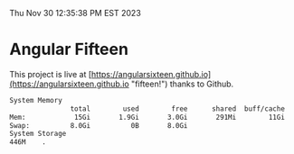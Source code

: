 Thu Nov 30 12:35:38 PM EST 2023

# Angular Fifteen


This project is live at [https://angularsixteen.github.io](https://angularsixteen.github.io "fifteen!") thanks to Github.

```bash
System Memory
               total        used        free      shared  buff/cache   available
Mem:            15Gi       1.9Gi       3.0Gi       291Mi        11Gi        13Gi
Swap:          8.0Gi          0B       8.0Gi
System Storage
446M	.
```
